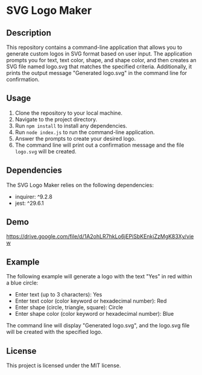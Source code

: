 # SVG Logo Maker

## Description
This repository contains a command-line application that allows you to generate custom logos in SVG format based on user input. The application prompts you for text, text color, shape, and shape color, and then creates an SVG file named logo.svg that matches the specified criteria. Additionally, it prints the output message "Generated logo.svg" in the command line for confirmation.

## Usage
1. Clone the repository to your local machine.
2. Navigate to the project directory.
3. Run `npm install` to install any dependencies.
4. Run `node index.js` to run the command-line application.
5. Answer the prompts to create your desired logo.
6. The command line will print out a confirmation message and the file `logo.svg` will be created.

## Dependencies
The SVG Logo Maker relies on the following dependencies:

- inquirer: ^9.2.8
- jest: ^29.6.1

## Demo
https://drive.google.com/file/d/1A2ohLR7hkLo6jEPiSbKEnkjZzMgK83Xy/view

## Example
The following example will generate a logo with the text "Yes" in red within a blue circle:

- Enter text (up to 3 characters): Yes
- Enter text color (color keyword or hexadecimal number): Red
- Enter shape (circle, triangle, square): Circle
- Enter shape color (color keyword or hexadecimal number): Blue

The command line will display "Generated logo.svg", and the logo.svg file will be created with the specified logo.

## License
This project is licensed under the MIT license.
